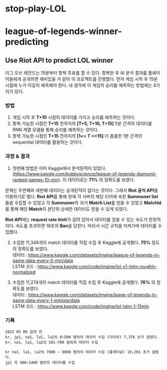 # stop-play-LOL


# league-of-legends-winner-predicting
## Use Riot API to predict LOL winner
리그 오브 레전드는 15분부터 항복 투표를 할 수 있다. 항복한 후 AI 분석 결과를 플레이어들에게 공개하면 재미있을 거 같아 이 프로젝트를 진행했다.
먼저 게임 시작 후 15분 시점에 누가 이길지 예측해야 한다.
내 생각에 이 게임의 승리를 예측하는 방법에는 4가지가 있다.

### 방법
1. 게임 시작 후 **T+10** 시점의 데이터를 가지고 승리를 예측하는 것이다.
2. 항복 가능한 시점인 **T+15** 전까지의 **[T+5, T+10, T+15]** 5분 간격의 데이터를 RNN 계열 모델을 통해 승리를 예측하는 것이다.
3. 항복 가능한 시점인 **T+15** 전까지의 **[1<= T <=15]** 더 촘촘한 1분 간격의 sequential 데이터를 활용하는 것이다.

### 과정 & 결과

1. 첫번째 방법은 이미 Kaggle에서 분석된적이 있었다. (https://www.kaggle.com/bobbyscience/league-of-legends-diamond-ranked-games-10-min). 이 데이터로는 **71%** 의 정확도를 보였다.

문제는 두번째와 세번째 데이터는 공개된적이 없다는 것이다. 그래서 **Riot 공식 API**를 이용하기로 했다.
**Riot API**를 통해 현재 각 서버의 해당 티어에 속한 **Summoner list**들을 수집할 수 있었고 각 **Summoner**의 과거 **Match List**를 얻을 수 있었고 **MatchId**를 통해 해당 **Match**의 분단위 상세한 데이터도 얻을 수 있게 되었다.

**Riot API**에는 **request rate limit**가 걸려 있어서 데이터를 얻을 수 있는 속도가 한정적이다. 속도를 초과하면 18초의 **Ban**을 당한다. 따라서 시간 규칙을 지켜가며 데이터를 수집했다.

2. 수집한 11,348개의 match 데이터를 직접 수집 후 Kaggle에 공개했다. **75%** 정도의 정확도를 보였다.  
   데이터 : https://www.kaggle.com/datasets/imajne/league-of-legends-in-game-data-every-5-min/data  
   LSTM 코드 : https://www.kaggle.com/code/imajne/lol-v1-lstm-roughly-normalized

3. 수집한 11,274개의 match 데이터를 직접 수집 후 Kaggle에 공개했다. **76%** 의 정확도를 보였다.   
   데이터 : https://www.kaggle.com/datasets/imajne/leage-of-legends-in-game-data-every-1-miniute/data   
   LSTM 코드 : https://www.kaggle.com/code/imajne/lol-lstm-1-15min
   





### 기록


    2022 05 06 입대 전
    kr, jp1, na1, la1, la2의 0~500 범위의 데이터 수집 (다이아) 7,376 초가 걸렸다.
    kr, na1, la1, la2의 501~700 범위의 데이터 수집
    
    kr na1, la1, la2의 7000 ~ 8000 범의의 데이터 수집 (플레티넘) 19,201 초가 걸렸다.
    jp1 의 400~1400 범위의 데이터를 수집

